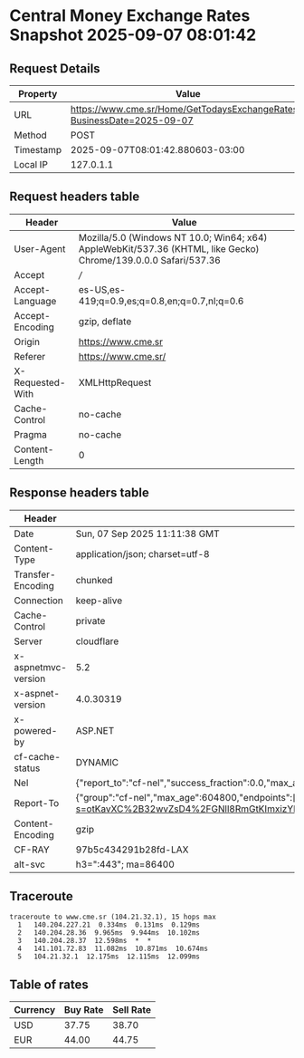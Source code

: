 # Central Money Exchange Rates Snapshot 2025-09-07 08:01:42
## Request Details

| Property | Value |
|----------|-------|
| URL | https://www.cme.sr/Home/GetTodaysExchangeRates/?BusinessDate=2025-09-07 |
| Method | POST |
| Timestamp | 2025-09-07T08:01:42.880603-03:00 |
| Local IP | 127.0.1.1 |
    
## Request headers table

| Header | Value |
|--------|-------|
| User-Agent | Mozilla/5.0 (Windows NT 10.0; Win64; x64) AppleWebKit/537.36 (KHTML, like Gecko) Chrome/139.0.0.0 Safari/537.36 |
| Accept | */* |
| Accept-Language | es-US,es-419;q=0.9,es;q=0.8,en;q=0.7,nl;q=0.6 |
| Accept-Encoding | gzip, deflate |
| Origin | https://www.cme.sr |
| Referer | https://www.cme.sr/ |
| X-Requested-With | XMLHttpRequest |
| Cache-Control | no-cache |
| Pragma | no-cache |
| Content-Length | 0 |

    
## Response headers table
| Header | Value |
|--------|-------|
| Date | Sun, 07 Sep 2025 11:11:38 GMT |
| Content-Type | application/json; charset=utf-8 |
| Transfer-Encoding | chunked |
| Connection | keep-alive |
| Cache-Control | private |
| Server | cloudflare |
| x-aspnetmvc-version | 5.2 |
| x-aspnet-version | 4.0.30319 |
| x-powered-by | ASP.NET |
| cf-cache-status | DYNAMIC |
| Nel | {"report_to":"cf-nel","success_fraction":0.0,"max_age":604800} |
| Report-To | {"group":"cf-nel","max_age":604800,"endpoints":[{"url":"https://a.nel.cloudflare.com/report/v4?s=otKavXC%2B32wvZsD4%2FGNll8RmGtKImxizYFwnyCONnWkyLzL9BydXkhprXqWWstfb5P%2Fn42E2biMHiqe4SaezIJFDhxpkfg%2B1"}]} |
| Content-Encoding | gzip |
| CF-RAY | 97b5c434291b28fd-LAX |
| alt-svc | h3=":443"; ma=86400 |

## Traceroute 

```
traceroute to www.cme.sr (104.21.32.1), 15 hops max
  1   140.204.227.21  0.334ms  0.131ms  0.129ms 
  2   140.204.28.36  9.965ms  9.944ms  10.102ms 
  3   140.204.28.37  12.598ms  *  * 
  4   141.101.72.83  11.082ms  10.871ms  10.674ms 
  5   104.21.32.1  12.175ms  12.115ms  12.099ms 

```


## Table of rates

| Currency | Buy Rate | Sell Rate |
|----------|----------|-----------|
| USD | 37.75 | 38.70 |
| EUR | 44.00 | 44.75 |

